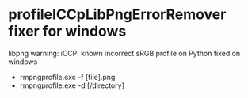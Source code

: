 # profileICCpLibPngErrorRemover fixer for windows
libpng warning: iCCP: known incorrect sRGB profile on Python fixed on windows 

-   rmpngprofile.exe -f [file].png
-   rmpngprofile.exe -d [/directory]
